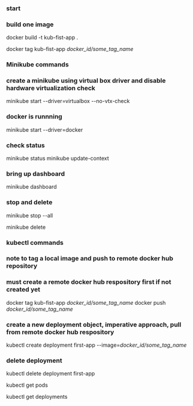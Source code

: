 ### start

### build one image

docker build -t kub-fist-app .

docker tag kub-fist-app <i>docker_id/some_tag_name</i>

### Minikube commands

### create a minikube using virtual box driver and disable hardware virtualization check 

minikube start --driver=virtualbox --no-vtx-check

### docker is runnning

minikube start --driver=docker

### check status 

minikube status
minikube update-context

### bring up dashboard

minikube dashboard

### stop and delete

minikube stop --all

minikube delete

### kubectl commands

### note to tag a local image and push to remote docker hub repository 
### must create a remote docker hub respository first if not created yet 

docker tag kub-fist-app <i>docker_id/some_tag_name</i>
docker push <i>docker_id/some_tag_name</i>

### create a new deployment object, imperative approach, pull from remote docker hub respository

kubectl create deployment first-app --image=<i>docker_id/some_tag_name</i>

### delete deployment

kubectl delete deployment first-app

kubectl get pods

kubectl get deployments
